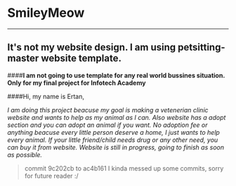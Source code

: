 # SmileyMeow
---
## It's not my website design. I am using petsitting-master website template.

####**I am not going to use template for any real world bussines situation. Only for my final project for Infotech Academy**


####Hi, my name is Ertan,

*I am doing this project beacuse my goal is making a vetenerian clinic website and wants to help as my animal as I can. Also website has a adopt section and you can adopt an animal if you want. No adoption fee or anything beacuse every little person deserve a home, I just wants to help every animal. If your little friend/child needs drug or any other need, you can buy it from website. Website is still in progress, going to finish as soon as possible.*

> commit 9c202cb to ac4b161 I kinda messed up some commits, sorry for future reader :/